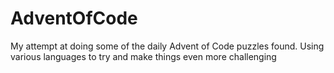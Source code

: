 # AdventOfCode

My attempt at doing some of the daily Advent of Code puzzles found. Using various languages to try and make things even more challenging
